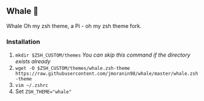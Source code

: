 ## Whale 🐋
Whale Oh my zsh theme, a Pi - oh my zsh theme fork.

### Installation
1. `mkdir $ZSH_CUSTOM/themes` _You can skip this command if the directory exists already_
2. `wget -O $ZSH_CUSTOM/themes/whale.zsh-theme https://raw.githubusercontent.com/jmoranin98/whale/master/whale.zsh-theme`
3. `vim ~/.zshrc`
4. Set `ZSH_THEME="whale"`
